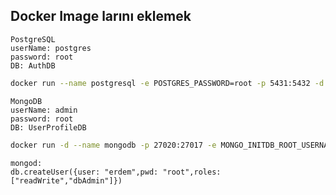 ## Docker Image larını eklemek

    PostgreSQL
    userName: postgres
    password: root
    DB: AuthDB
```bash
docker run --name postgresql -e POSTGRES_PASSWORD=root -p 5431:5432 -d postgres
```
    MongoDB
    userName: admin
    password: root
    DB: UserProfileDB
```bash
docker run -d --name mongodb -p 27020:27017 -e MONGO_INITDB_ROOT_USERNAME=admin -e MONGO_INITDB_ROOT_PASSWORD=root mongo
```

    mongod: 
    db.createUser({user: "erdem",pwd: "root",roles: ["readWrite","dbAdmin"]}) 


